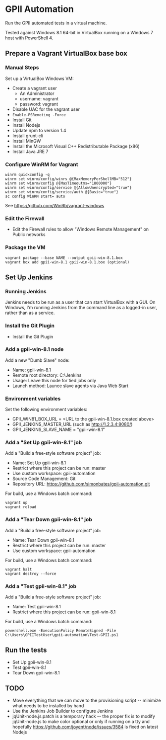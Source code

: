 GPII Automation
===============

Run the GPII automated tests in a virtual machine.

Tested against Windows 8.1 64-bit in VirtualBox running on a Windows 7 host with PowerShell 4.

Prepare a Vagrant VirtualBox base box
-------------------------------------

### Manual Steps

Set up a VirtualBox Windows VM:

* Create a vagrant user
  * An Administrator
  * username: vagrant
  * password: vagrant
* Disable UAC for the vagrant user
* `Enable-PSRemoting -Force`
* Install Git
* Install Nodejs
* Update npm to version 1.4
* Install grunt-cli
* Install MinGW
* Install the Microsoft Visual C++ Redistributable Package (x86)
* Install Java JRE 7

### Configure WinRM for Vagrant

```
winrm quickconfig -q
winrm set winrm/config/winrs @{MaxMemoryPerShellMB="512"}
winrm set winrm/config @{MaxTimeoutms="1800000"}
winrm set winrm/config/service @{AllowUnencrypted="true"}
winrm set winrm/config/service/auth @{Basic="true"}
sc config WinRM start= auto
```

See https://github.com/WinRb/vagrant-windows

### Edit the Firewall

* Edit the Firewall rules to allow "Windows Remote Management" on Public networks

### Package the VM

```
vagrant package --base NAME --output gpii-win-8.1.box
vagrant box add gpii-win-8.1 gpii-win-8.1.box (optional)
```

Set Up Jenkins
--------------

### Running Jenkins

Jenkins needs to be run as a user that can start VirtualBox with a GUI. On Windows, I'm running Jenkins from the command line as a logged-in user, rather than as a service.

### Install the Git Plugin

* Install the Git Plugin

### Add a gpii-win-8.1 node

Add a new "Dumb Slave" node:

* Name: gpii-win-8.1
* Remote root directory: C:\Jenkins
* Usage: Leave this node for tied jobs only
* Launch method: Launce slave agents via Java Web Start

### Environment variables

Set the following environment variables:

* GPII_WIN81_BOX_URL = \<URL to the gpii-win-8.1.box created above\>
* GPII_JENKINS_MASTER_URL (such as http://1.2.3.4:8080/)
* GPII_JENKINS_SLAVE_NAME = "gpii-win-8.1"

### Add a "Set Up gpii-win-8.1" job

Add a "Build a free-style software project" job:

* Name: Set Up gpii-win-8.1
* Restrict where this project can be run: master
* Use custom workspace: gpii-automation
* Source Code Management: Git
* Repository URL: https://github.com/simonbates/gpii-automation.git

For build, use a Windows batch command:

```
vagrant up
vagrant reload
```

### Add a "Tear Down gpii-win-8.1" job

Add a "Build a free-style software project" job:

* Name: Tear Down gpii-win-8.1
* Restrict where this project can be run: master
* Use custom workspace: gpii-automation

For build, use a Windows batch command:

```
vagrant halt
vagrant destroy --force
```

### Add a "Test gpii-win-8.1" job

Add a "Build a free-style software project" job:

* Name: Test gpii-win-8.1
* Restrict where this project can be run: gpii-win-8.1

For build, use a Windows batch command:

```
powershell.exe -ExecutionPolicy RemoteSigned -File C:\Users\GPIITestUser\gpii-automation\Test-GPII.ps1
```

Run the tests
-------------

* Set Up gpii-win-8.1
* Test gpii-win-8.1
* Tear Down gpii-win-8.1

TODO
----

* Move everything that we can move to the provisioning script -- minimize what needs to be installed by hand
* Use the Jenkins Job Builder to configure Jenkins
* jqUnit-node.js.patch is a temporary hack -- the proper fix is to modify jqUnit-node.js to make color optional or only if running on a tty and hopefully https://github.com/joyent/node/issues/3584 is fixed on latest Nodejs
